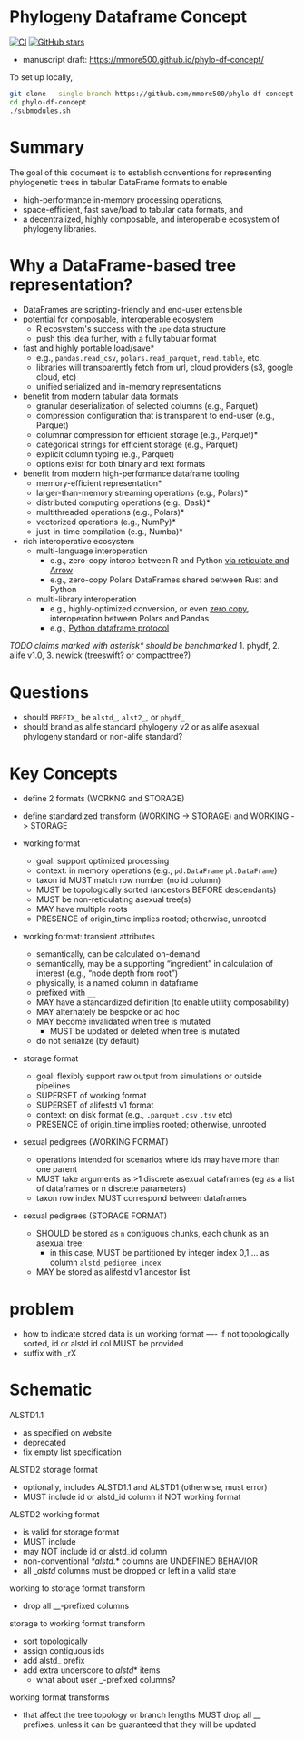 # Phylogeny Dataframe Concept

[![CI](https://github.com/mmore500/phylo-df-concept/actions/workflows/ci.yaml/badge.svg)](https://github.com/mmore500/phylo-df-concept/actions/workflows/ci.yaml)
[![GitHub stars](https://img.shields.io/github/stars/mmore500/phylo-df-concept.svg?style=flat-square&logo=github&label=Stars&logoColor=white)](https://github.com/mmore500/phylo-df-concept)

- manuscript draft: <https://mmore500.github.io/phylo-df-concept/>

To set up locally,
```bash
git clone --single-branch https://github.com/mmore500/phylo-df-concept.git
cd phylo-df-concept
./submodules.sh
```

# Summary

The goal of this document is to establish conventions for representing phylogenetic trees in tabular DataFrame formats to enable
- high-performance in-memory processing operations,
- space-efficient, fast save/load to tabular data formats, and
- a decentralized, highly composable, and interoperable ecosystem of phylogeny libraries.

# Why a DataFrame-based tree representation?

- DataFrames are scripting-friendly and end-user extensible
- potential for composable, interoperable ecosystem
    - R ecosystem's success with the `ape` data structure
    - push this idea further, with a fully tabular format
- fast and highly portable load/save*
    - e.g., `pandas.read_csv`, `polars.read_parquet`, `read.table`, etc.
    - libraries will transparently fetch from url, cloud providers (s3, google cloud, etc)
    - unified serialized and in-memory representations
- benefit from modern tabular data formats
    - granular deserialization of selected columns (e.g., Parquet)
    - compression configuration that is transparent to end-user (e.g., Parquet) 
    - columnar compression for efficient storage (e.g., Parquet)*
    - categorical strings for efficient storage (e.g., Parquet)
    - explicit column typing (e.g., Parquet)
    - options exist for both binary and text formats
- benefit from modern high-performance dataframe tooling
    - memory-efficient representation*
    - larger-than-memory streaming operations (e.g., Polars)*
    - distributed computing operations (e.g., Dask)*
    - multithreaded operations (e.g., Polars)*
    - vectorized operations (e.g., NumPy)*
    - just-in-time compilation (e.g., Numba)*
- rich interoperative ecosystem
    - multi-language interoperation
      - e.g., zero-copy interop between R and Python [via reticulate and Arrow](https://blog.djnavarro.net/posts/2022-09-09_reticulated-arrow/)
      - e.g., zero-copy Polars DataFrames shared between Rust and Python
    - multi-library interoperation
      - e.g., highly-optimized conversion, or even [zero copy](https://pythonspeed.com/articles/polars-pandas-interopability), interoperation between Polars and Pandas  
      - e.g., [Python dataframe protocol](https://data-apis.org/dataframe-protocol/latest/API.html)

_TODO claims marked with asterisk* should be benchmarked_
    1. phydf,
    2. alife v1.0,
    3. newick (treeswift? or compacttree?)

# Questions
- should `PREFIX_` be `alstd_`, `alst2_`, or `phydf_`
- should brand as alife standard phylogeny v2 or as alife asexual phylogeny standard or non-alife standard? 

# Key Concepts

- define 2 formats (WORKNG and STORAGE)
- define standardized transform (WORKING -> STORAGE) and WORKING -> STORAGE

- working format
    - goal: support optimized processing
    - context: in memory operations (e.g., `pd.DataFrame` `pl.DataFrame`)
    - taxon id MUST match row number (no id column)
    - MUST be topologically sorted (ancestors BEFORE descendants)
    - MUST be non-reticulating asexual tree(s)
    - MAY have multiple roots
    - PRESENCE of origin_time implies rooted; otherwise, unrooted

- working format: transient attributes
    - semantically, can be calculated on-demand
    - semantically, may be a supporting “ingredient” in calculation of interest (e.g., “node depth from root”)
    - physically, is a named column in dataframe
    - prefixed with `__`
    - MAY have a standardized definition (to enable utility composability)
    - MAY alternately be bespoke or ad hoc
    - MAY become invalidated when tree is mutated
        - MUST be updated or deleted when tree is mutated
    - do not serialize (by default) 

- storage format
    - goal: flexibly support raw output from simulations or outside pipelines
    - SUPERSET of working format
    - SUPERSET of alifestd v1 format
    - context: on disk format (e.g., `.parquet` `.csv` `.tsv` etc)
    - PRESENCE of origin_time implies rooted; otherwise, unrooted
 
 - sexual pedigrees (WORKING FORMAT)
    - operations intended for scenarios where ids may have more than one parent
    - MUST take arguments as >1 discrete asexual dataframes (eg as a list of dataframes or n discrete parameters)
    - taxon row index MUST correspond between dataframes

- sexual pedigrees (STORAGE FORMAT)
    - SHOULD be stored as `n` contiguous chunks, each chunk as an asexual tree;
        - in this case, MUST be partitioned by integer index 0,1,… as column `alstd_pedigree_index`
    - MAY be stored as alifestd v1 ancestor list

# problem
- how to indicate stored data is un working format —- if not topologically sorted, id or alstd id col MUST be provided
- suffix with _rX

# Schematic

ALSTD1.1
- as specified on website
- deprecated
- fix empty list specification

ALSTD2 storage format
- optionally, includes ALSTD1.1 and ALSTD1 (otherwise, must error)
- MUST include id or alstd_id column if NOT working format

ALSTD2 working format 
- is valid for storage format
- MUST include 
- may NOT include id or alstd_id column
- non-conventional _*alstd_.* columns are UNDEFINED BEHAVIOR
- all __alstd_ columns must be dropped or left in a valid state

working to storage format transform
- drop all __-prefixed columns


storage to working format transform
- sort topologically
- assign contiguous ids
- add alstd_ prefix
- add extra underscore to _alstd_* items
  - what about user _-prefixed columns?

working format transforms
- that affect the tree topology or branch lengths MUST drop all __ prefixes, unless it can be guaranteed that they will be updated
 
